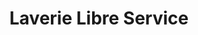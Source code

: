 ---
title: "Laverie Libre Service"
url: /saint-germain-en-laye/laverie-libre-service/
shop: blanchisserie
---